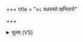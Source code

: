+++
title = "०८ वध्रयस्ते खनितारो"

+++
<details><summary>मूलम् (VS)</summary>

वध्र॑यस्ते खनि॒तारो॒ वध्रि॒स्त्वम॑स्योषधे। वध्रिः॒ स पर्व॑तो गि॒रिर्यतो॑ जा॒तमि॒दं वि॒षम् ॥
</details>